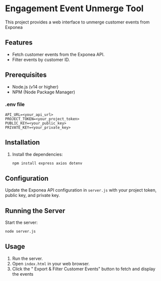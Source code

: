 # Engagement Event Unmerge Tool

This project provides a web interface to unmerge customer events from Exponea

## Features

- Fetch customer events from the Exponea API.
- Filter events by customer ID.

## Prerequisites

- Node.js (v14 or higher)
- NPM (Node Package Manager)

### .env file

```
API_URL=<your_api_url>
PROJECT_TOKEN=<your_project_token>
PUBLIC_KEY=<your_public_key>
PRIVATE_KEY=<your_private_key>
```

## Installation

1. Install the dependencies:
    ```bash
    npm install express axios dotenv
    ```

## Configuration

Update the Exponea API configuration in `server.js` with your project token, public key, and private key.

## Running the Server

Start the server:
```bash
node server.js
```

## Usage

1. Run the server.
1. Open `index.html` in your web browser.
2. Click the " Export & Filter Customer Events" button to fetch and display the events
